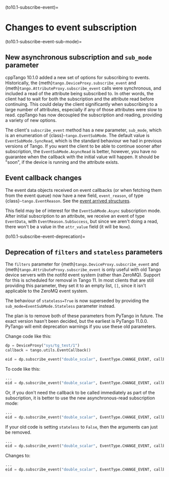 (to10.1-subscribe-event)=

# Changes to event subscription

(to10.1-subscribe-event-sub-mode)=

## New asynchronous subscription and `sub_mode` parameter

cppTango 10.1.0 added a new set of options for subscribing to events.  Historically, the
{meth}`tango.DeviceProxy.subscribe_event` and {meth}`tango.AttributeProxy.subscribe_event` calls were
synchronous, and included a read of the attribute being subscribed to.  In other words, the client had to
wait for both the subscription and the attribute read before continuing.  This could delay the client significantly
when subscribing to a large number of attributes, especially if any of those attributes were slow to read.  cppTango
has now decoupled the subscription and reading, providing a variety of new options.

The client's `subscribe_event` method has a new parameter, `sub_mode`, which is an enumeration of
{class}`~tango.EventSubMode`. The default value is `EventSubMode.SyncRead`, which is the standard behaviour
we had in previous versions of Tango.  If you want the client to be able to continue sooner after subscription,
the `EventSubMode.AsyncRead` is better, however, you have no guarantee when the callback with the initial value
will happen.  It should be "soon", if the device is running and the attribute exists.

## Event callback changes

The event data objects received on event callbacks (or when fetching them from the event queue) now have a new field,
`event_reason`,  of type {class}`~tango.EventReason`.  See the [event arrived structures](#event-arrived-structures).

This field may be of interest for the `EventSubMode.Async` subscription mode.  After initial subscription to an
attribute, we receive an event of type `EventData`, with `EventReason.SubSuccess`, but since we aren't doing a
read, there won't be a value in the `attr_value` field (it will be `None`).

(to10.1-subscribe-event-deprecation)=

## Deprecation of `filters` and `stateless` parameters

The `filters` parameter for {meth}`tango.DeviceProxy.subscribe_event` and {meth}`tango.AttributeProxy.subscribe_event`
is only useful with old Tango device servers with the notifd event system (rather than ZeroMQ). Support for this
is scheduled for removal in Tango 11.  In most clients that are still providing this parameter, they set it to an empty
list, `[]`, since it isn't applicable to the ZeroMQ event system.

The behaviour of `stateless=True` is now superseded by providing the `sub_mode=EventSubMode.Stateless` parameter
instead.

The plan is to remove both of these parameters from PyTango in future. The exact version hasn't been decided, but
the earliest is PyTango 11.0.0.  PyTango will emit deprecation warnings if you use these old parameters.

Change code like this:

```python
dp = DeviceProxy("sys/tg_test/1")
callback = tango.utils.EventCallback()

eid = dp.subscribe_event("double_scalar", EventType.CHANGE_EVENT, callback, [], True)
```

To code like this:

```python
...
eid = dp.subscribe_event("double_scalar", EventType.CHANGE_EVENT, callback, sub_mode=EventSubMode.Stateless)
```

Or, if you don't need the callback to be called immediately as part of the subscription, it is better
to use the new asynchronous-read subscription mode:

```python
...
eid = dp.subscribe_event("double_scalar", EventType.CHANGE_EVENT, callback, sub_mode=EventSubMode.AsyncRead)
```

If your old code is setting `stateless` to `False`, then the arguments can just be removed.

```python
...
eid = dp.subscribe_event("double_scalar", EventType.CHANGE_EVENT, callback, [], False)
```

Changes to:

```python
...
eid = dp.subscribe_event("double_scalar", EventType.CHANGE_EVENT, callback)
```
